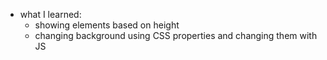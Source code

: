 - what I learned:
  - showing elements based on height
  - changing background using CSS properties and changing them with JS

